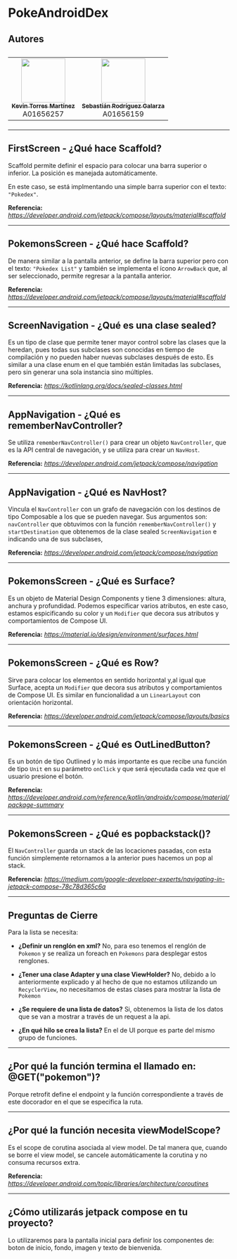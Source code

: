 <h1>PokeAndroidDex</h1>
<h2>Autores<h2>
<table>
  <tr>
    <td align="center"><a href="https://github.com/KevinTMtz"><img src="https://avatars.githubusercontent.com/u/44516784" width="100px;" alt=""/><br /><sub><b>Kevin Torres Martínez</b></sub></a><br />A01656257</td>
    <td align="center"><a href="https://github.com/SebasRod23"><img src="https://avatars.githubusercontent.com/u/42384931" width="100px;" alt=""/><br /><sub><b>Sebastián Rodríguez Galarza</b></sub></a><br />A01656159</td>
</table>

---

<h2>FirstScreen - ¿Qué hace Scaffold?</h2>

Scaffold permite definir el espacio para colocar una barra superior o inferior. La posición es manejada automáticamente.

En este caso, se está implmentando una simple barra superior con el texto: `"Pokedex"`.

**Referencia:**
*https://developer.android.com/jetpack/compose/layouts/material#scaffold*

---

<h2>PokemonsScreen - ¿Qué hace Scaffold?</h2>

De manera similar a la pantalla anterior, se define la barra superior pero con el texto: `"Pokedex List"` y también se implementa el ícono `ArrowBack` que, al ser seleccionado, permite regresar a la pantalla anterior.

**Referencia:**
*https://developer.android.com/jetpack/compose/layouts/material#scaffold*

---

<h2>ScreenNavigation - ¿Qué es una clase sealed?</h2>

Es un tipo de clase que permite tener mayor control sobre las clases que la heredan, pues todas sus subclases son conocidas en tiempo de compilación y no pueden haber nuevas subclases después de esto. Es similar a una clase enum en el que también están limitadas las subclases, pero sin generar una sola instancia sino múltiples.

**Referencia:**
*https://kotlinlang.org/docs/sealed-classes.html*

---

<h2>AppNavigation - ¿Qué es rememberNavController?</h2>

Se utiliza `rememberNavController()` para crear un objeto `NavController`, que es la API central de navegación, y se utiliza para crear un `NavHost`.

**Referencia:**
*https://developer.android.com/jetpack/compose/navigation*

---

<h2>AppNavigation - ¿Qué es NavHost?</h2>

Vincula el `NavController` con un grafo de navegación con los destinos de tipo Composable a los que se pueden navegar. Sus argumentos son: `navController` que obtuvimos con la función `rememberNavController()` y `startDestination` que obtenemos de la clase sealed `ScreenNavigation` e indicando una de sus subclases,

**Referencia:**
*https://developer.android.com/jetpack/compose/navigation*

---

<h2>PokemonsScreen - ¿Qué es Surface?</h2>

Es un objeto de Material Design Components y tiene 3 dimensiones: altura, anchura y profundidad. Podemos especificar varios atributos, en este caso, estamos espicificando su color y un `Modifier` que decora sus atributos y comportamientos de Compose UI.

**Referencia:**
*https://material.io/design/environment/surfaces.html*

---

<h2>PokemonsScreen - ¿Qué es Row?</h2>

Sirve para colocar los elementos en sentido horizontal y,al igual que Surface, acepta un `Modifier` que decora sus atributos y comportamientos de Compose UI. Es similar en funcionalidad a un `LinearLayout` con orientación horizontal.

**Referencia:**
*https://developer.android.com/jetpack/compose/layouts/basics*

---

<h2>PokemonsScreen - ¿Qué es OutLinedButton?</h2>

Es un botón de tipo Outlined y lo más importante es que recibe una función de tipo `Unit` en su parámetro `onClick` y que será ejecutada cada vez que el usuario presione el botón.

**Referencia:**
*https://developer.android.com/reference/kotlin/androidx/compose/material/package-summary*

---

<h2>PokemonsScreen - ¿Qué es popbackstack()?</h2>

El `NavController` guarda un stack de las locaciones pasadas, con esta función simplemente retornamos a la anterior pues hacemos un pop al stack.

**Referencia:**
*https://medium.com/google-developer-experts/navigating-in-jetpack-compose-78c78d365c6a*

---

<h2>Preguntas de Cierre</h2>

Para la lista se necesita:

- **¿Definir un renglón en xml?** No, para eso tenemos el renglón de `Pokemon` y se realiza un foreach en `Pokemons` para desplegar estos renglones.

- **¿Tener una clase Adapter y una clase ViewHolder?** No, debido a lo anteriormente explicado y al hecho de que no estamos utilizando un `RecyclerView`, no necesitamos de estas clases para mostrar la lista de `Pokemon`

- **¿Se requiere de una lista de datos?** Si, obtenemos la lista de los datos que se van a mostrar a través de un request a la api.

- **¿En qué hilo se crea la lista?** En el de UI porque es parte del mismo grupo de funciones.

---

<h2>¿Por qué la función termina el llamado en: @GET("pokemon")?</h2>
Porque retrofit define el endpoint y la función correspondiente a través de este docorador en el que se especifica la ruta.

---

<h2>¿Por qué la función necesita viewModelScope?</h2>
Es el scope de corutina asociada al view model. De tal manera que, cuando se borre el view model, se cancele automáticamente la corutina y no consuma recursos extra.

**Referencia:**
*https://developer.android.com/topic/libraries/architecture/coroutines*

---

<h2>¿Cómo utilizarás jetpack compose en tu proyecto?</h2>
Lo utilizaremos para la pantalla inicial para definir los componentes de: boton de inicio, fondo, imagen y texto de bienvenida.